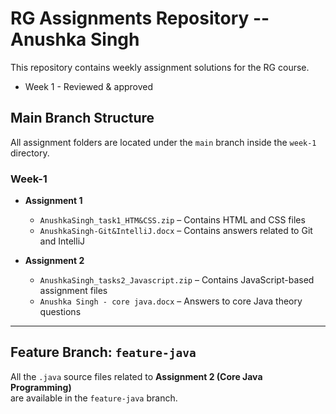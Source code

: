 # RG Assignments Repository -- Anushka Singh

This repository contains weekly assignment solutions for the RG course.

* Week 1 - Reviewed & approved
  
## Main Branch Structure

All assignment folders are located under the `main` branch inside the `week-1` directory.

### Week-1

- **Assignment 1**
  - `AnushkaSingh_task1_HTM&CSS.zip` – Contains HTML and CSS files
  - `AnushkaSingh-Git&IntelliJ.docx` – Contains answers related to Git and IntelliJ

- **Assignment 2**
  - `AnushkaSingh_tasks2_Javascript.zip` – Contains JavaScript-based assignment files
  - `Anushka Singh - core java.docx` – Answers to core Java theory questions
  

---

## Feature Branch: `feature-java`

All the `.java` source files related to **Assignment 2 (Core Java Programming)**  
are available in the `feature-java` branch.



